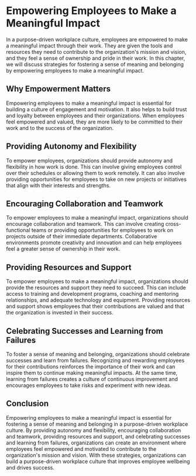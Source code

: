 Empowering Employees to Make a Meaningful Impact
=======================================================================================================

In a purpose-driven workplace culture, employees are empowered to make a meaningful impact through their work. They are given the tools and resources they need to contribute to the organization's mission and vision, and they feel a sense of ownership and pride in their work. In this chapter, we will discuss strategies for fostering a sense of meaning and belonging by empowering employees to make a meaningful impact.

Why Empowerment Matters
-----------------------

Empowering employees to make a meaningful impact is essential for building a culture of engagement and motivation. It also helps to build trust and loyalty between employees and their organizations. When employees feel empowered and valued, they are more likely to be committed to their work and to the success of the organization.

Providing Autonomy and Flexibility
----------------------------------

To empower employees, organizations should provide autonomy and flexibility in how work is done. This can involve giving employees control over their schedules or allowing them to work remotely. It can also involve providing opportunities for employees to take on new projects or initiatives that align with their interests and strengths.

Encouraging Collaboration and Teamwork
--------------------------------------

To empower employees to make a meaningful impact, organizations should encourage collaboration and teamwork. This can involve creating cross-functional teams or providing opportunities for employees to work on projects outside of their immediate departments. Collaborative environments promote creativity and innovation and can help employees feel a greater sense of ownership in their work.

Providing Resources and Support
-------------------------------

To empower employees to make a meaningful impact, organizations should provide the resources and support they need to succeed. This can include access to training and development programs, coaching and mentoring relationships, and adequate technology and equipment. Providing resources and support shows employees that their contributions are valued and that the organization is invested in their success.

Celebrating Successes and Learning from Failures
------------------------------------------------

To foster a sense of meaning and belonging, organizations should celebrate successes and learn from failures. Recognizing and rewarding employees for their contributions reinforces the importance of their work and can inspire them to continue making meaningful impacts. At the same time, learning from failures creates a culture of continuous improvement and encourages employees to take risks and experiment with new ideas.

Conclusion
----------

Empowering employees to make a meaningful impact is essential for fostering a sense of meaning and belonging in a purpose-driven workplace culture. By providing autonomy and flexibility, encouraging collaboration and teamwork, providing resources and support, and celebrating successes and learning from failures, organizations can create an environment where employees feel empowered and motivated to contribute to the organization's mission and vision. With these strategies, organizations can build a purpose-driven workplace culture that improves employee wellbeing and drives success.
